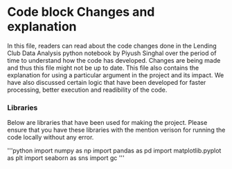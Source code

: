 # Code block Changes and explanation

In this file, readers can read about the code changes done in the Lending Club Data Analysis python notebook by Piyush Singhal over the period of time to understand how the code has developed. Changes are being made and thus this file might not be up to date. This file also contains the explanation for using a particular argument in the project and its impact. We have also discussed certain logic that have been developed for faster processing, better execution and readibility of the code. 

### Libraries 

Below are libraries that have been used for making the project. Please ensure that you have these libraries with the mention verison for running the code locally without any error.

'''python 
	import numpy as np
	import pandas as pd
	import matplotlib.pyplot as plt
	import seaborn as sns
	import gc
'''


 
